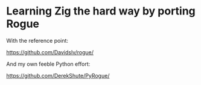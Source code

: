 # Learning Zig the hard way by porting Rogue

With the reference point:

https://github.com/Davidslv/rogue/

And my own feeble Python effort:

https://github.com/DerekShute/PyRogue/
